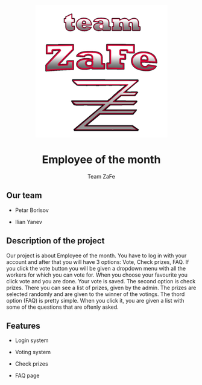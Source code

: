 <p align="center" text-align="center">
<img src="https://github.com/IMYanev18/Musala-Soft-Project/blob/main/pictures/ZaFe_logo.png" width="350" height="350">  
  
<h1 align="center" >Employee of the month </h1>
<p align="center" >Team ZaFe </p>

## Our team

- Petar Borisov

- Ilian Yanev


## Description of the project

Our project is about Employee of the month. You have to log in with your account and after that you will have 3 options: Vote, Check prizes, FAQ. If you click the vote button you will be given a dropdown menu with all the workers for which you can vote for. When you choose your favourite you click vote and you are done. Your vote is saved. The second option is check prizes. There you can see a list of prizes, given by the admin. The prizes are selected randomly and are given to the winner of the votings. The thord option (FAQ) is pretty simple. When you click it, you are given a list with some of the questions that are oftenly asked.


## Features

- Login system

- Voting system

- Check prizes

- FAQ page




</p>
